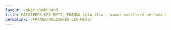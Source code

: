 ```yaml
---
layout: vakit_dashboard
title: MAIZIERES-LES-METZ, FRANSA için iftar, namaz vakitleri ve hava durumu - ilçe/eyalet seç
permalink: /FRANSA/MAIZIERES-LES-METZ/
---
```


<script type="text/javascript">
  var GLOBAL_COUNTRY = 'FRANSA';
  var GLOBAL_CITY = 'MAIZIERES-LES-METZ';
  var GLOBAL_STATE = '';
  var lat = 72;
  var lon = 21;
</script>
